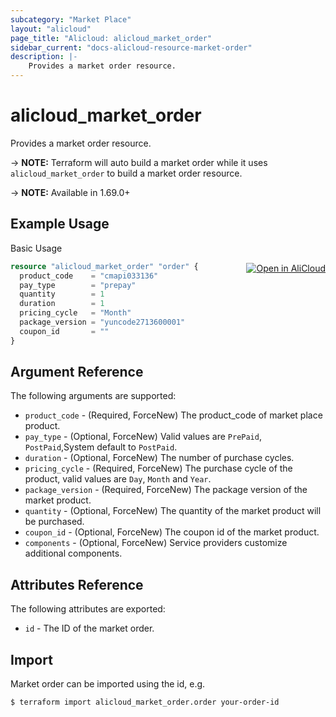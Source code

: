 ```yaml
---
subcategory: "Market Place"
layout: "alicloud"
page_title: "Alicloud: alicloud_market_order"
sidebar_current: "docs-alicloud-resource-market-order"
description: |-
    Provides a market order resource.
---
```


# alicloud\_market\_order

Provides a market order resource.

-> **NOTE:** Terraform will auto build a market order  while it uses `alicloud_market_order` to build a market order resource.

-> **NOTE:** Available in 1.69.0+

## Example Usage
<div class="oics-button" style="float: right;margin: 0 0 -40px 0;">
  <a href="https://api.aliyun.com/api-tools/terraform?resource=alicloud_market_order&exampleId=52d9bf54-bfbc-2451-a146-e62e02e3e874935a79cb&activeTab=example&spm=docs.r.market_order.0.52d9bf54bf" target="_blank">
    <img alt="Open in AliCloud" src="https://img.alicdn.com/imgextra/i1/O1CN01hjjqXv1uYUlY56FyX_!!6000000006049-55-tps-254-36.svg" style="max-height: 44px; margin: 32px auto; max-width: 100%;">
  </a>
</div>

Basic Usage

```terraform
resource "alicloud_market_order" "order" {
  product_code    = "cmapi033136"
  pay_type        = "prepay"
  quantity        = 1
  duration        = 1
  pricing_cycle   = "Month"
  package_version = "yuncode2713600001"
  coupon_id       = ""
}
```

## Argument Reference

The following arguments are supported:

* `product_code` - (Required, ForceNew) The product_code of market place product.
* `pay_type` - (Optional, ForceNew) Valid values are `PrePaid`, `PostPaid`,System default to `PostPaid`.
* `duration` - (Optional, ForceNew) The number of purchase cycles.
* `pricing_cycle` - (Required, ForceNew) The purchase cycle of the product, valid values are `Day`, `Month` and `Year`.
* `package_version` - (Required, ForceNew) The package version of the market product.
* `quantity` - (Optional, ForceNew) The quantity of the market product will be purchased.
* `coupon_id` - (Optional, ForceNew) The coupon id of the market product.
* `components` - (Optional, ForceNew) Service providers customize additional components.

## Attributes Reference

The following attributes are exported:

* `id` - The ID of the market order.

## Import

Market order can be imported using the id, e.g.

```shell
$ terraform import alicloud_market_order.order your-order-id
```
 
